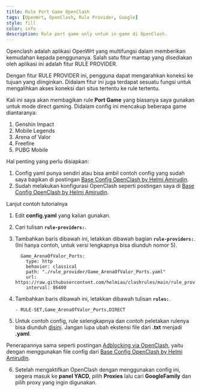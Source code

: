 ```yaml
---
title: Rule Port Game OpenClash
tags: [OpenWrt, OpenClash, Rule Provider, Google]
style: fill
color: info
description: Rule port game only untuk in-game di OpenClash.
---
```


Openclash adalah aplikasi OpenWrt yang multifungsi dalam memberikan kemudahan kepada penggunanya. Salah satu fitur mantap yang disediakan oleh aplikasi ini adalah fitur RULE PROVIDER.

Dengan fitur RULE PROVIDER ini, pengguna dapat mengarahkan koneksi ke tujuan yang diinginkan. Didalam fitur ini juga terdapat sesuatu fungsi untuk mengalihkan akses koneksi dari situs tertentu ke rule tertentu. 

Kali ini saya akan membagikan rule **Port Game** yang biasanya saya gunakan untuk mode direct gaming. Didalam config ini mencakup beberapa game diantaranya:

1. Genshin Impact
2. Mobile Legends
3. Arena of Valor
4. Freefire
5. PUBG Mobile

Hal penting yang perlu disiapkan:

1. Config yaml punya sendiri atau bisa ambil contoh config yang sudah saya bagikan di postingan [Base Config OpenClash by Helmi Amirudin](base-config-openclash-helmi).
2. Sudah melakukan konfigurasi OpenClash seperti postingan saya di [Base Config OpenClash by Helmi Amirudin](base-config-openclash-helmi).


Lanjut contoh tutorialnya
 
1. Edit **config.yaml** yang kalian gunakan.
2. Cari tulisan **``rule-providers:``**.
3. Tambahkan baris dibawah ini, letakkan dibawah bagian **``rule-providers:``**. (Ini hanya contoh, untuk versi lengkapnya bisa diunduh nomor 5).


	```
	  Game_ArenaOfValor_Ports:
		type: http
		behavior: classical
		path: "./rule_provider/Game_ArenaOfValor_Ports.yaml"
		url: https://raw.githubusercontent.com/helmiau/clashrules/main/rule_provider/Game_ArenaOfValor_Ports.yaml
		interval: 86400

	```



4. Tambahkan baris dibawah ini, letakkan dibawah tulisan **``rules:``**.


	```
	- RULE-SET,Game_ArenaOfValor_Ports,DIRECT
	```



5. Untuk contoh config, rule selengkapnya dan contoh peletakan rulenya bisa diunduh [disini](https://safefileku.com/download/NoiNq3BZKSqxfER). Jangan lupa ubah ekstensi file dari **.txt** menjadi **.yaml**.

Penerapannya sama seperti postingan [Adblocking via OpenClash](adblocking-openclash), yaitu dengan menggunakan file config dari [Base Config OpenClash by Helmi Amirudin](base-config-openclash-helmi).

6. Setelah mengaktifkan OpenClash dengan menggunakan config ini, segera masuk ke **panel YACD**, pilih **Proxies** lalu cari **GoogleFamily** dan pilih proxy yang ingin digunakan.